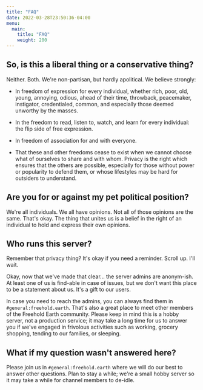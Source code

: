 ```yaml
---
title: "FAQ"
date: 2022-03-28T23:50:36-04:00
menu:
  main:
    title: "FAQ"
    weight: 200
---
```


## So, is this a liberal thing or a conservative thing?

Neither.  Both.  We're non-partisan, but hardly apolitical.  We believe strongly:

- In freedom of expression for every individual, whether rich, poor, old, young, annoying, odious, ahead of their time, throwback, peacemaker, instigator, credentialed, common, and especially those deemed unworthy by the masses.

- In the freedom to read, listen to, watch, and learn for every individual: the flip side of free expression.

- In freedom of association for and with everyone.

- That these and other freedoms cease to exist when we cannot choose what of ourselves to share and with whom.  Privacy is the right which ensures that the others are possible, especially for those without power or popularity to defend them, or whose lifestyles may be hard for outsiders to understand.

## Are you for or against my pet political position?

We're all individuals.  We all have opinions.  Not all of those opinions are the same.  That's okay.  The thing that unites us is a belief in the right of an individual to hold and express their own opinions.

## Who runs this server?

Remember that privacy thing?  It's okay if you need a reminder.  Scroll up.  I'll wait.

Okay, now that we've made that clear... the server admins are anonym-ish.  At least one of us is find-able in case of issues, but we don't want this place to be a statement about us.  It's a gift to our users.

In case you need to reach the admins, you can always find them in `#general:freehold.earth`.  That's also a great place to meet other members of the Freehold Earth community.  Please keep in mind this is a hobby server, not a production service; it may take a long time for us to answer you if we've engaged in frivolous activities such as working, grocery shopping, tending to our families, or sleeping.

## What if my question wasn't answered here?

Please join us in `#general:freehold.earth` where we will do our best to answer other questions.  Plan to stay a while; we're a small hobby server so it may take a while for channel members to de-idle.
